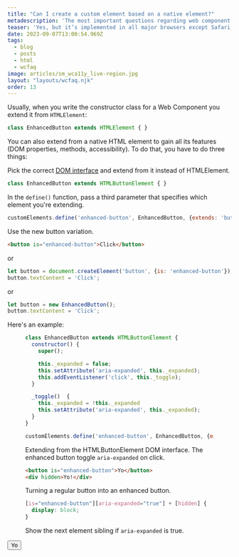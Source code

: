 ```yaml
---
title: "Can I create a custom element based on a native element?"
metadescription: 'The most important questions regarding web component accessibility'
teaser: 'Yes, but it’s implemented in all major browsers except Safari, which [has no plan to support it](https://github.com/WebKit/standards-positions/issues/97).'
date: 2023-09-07T13:00:54.969Z
tags:
  - blog
  - posts
  - html
  - wcfaq
image: articles/sm_wca11y_live-region.jpg
layout: "layouts/wcfaq.njk"
order: 13
---
```


Usually, when you write the constructor class for a Web Component you extend it from `HTMLElement`:

```js
class EnhancedButton extends HTMLElement { }
```

You can also extend from a native HTML element to gain all its features (DOM properties, methods, accessibility). 
To do that, you have to do three things:

Pick the correct [DOM interface](https://html.spec.whatwg.org/multipage/indices.html#element-interfaces) and extend from it instead of HTMLElement.

```js
class EnhancedButton extends HTMLButtonElement { }
```

In the `define()` function, pass a third parameter that specifies which element you're extending.

```js
customElements.define('enhanced-button', EnhancedButton, {extends: 'button'});
```

Use the new button variation.

```html
<button is="enhanced-button">Click</button>
```

or

```js
let button = document.createElement('button', {is: 'enhanced-button'});
button.textContent = 'Click';
```

or

```js
let button = new EnhancedButton();
button.textContent = 'Click';
```


Here's an example:

<figure>

```js
class EnhancedButton extends HTMLButtonElement {
  constructor() {
    super();

    this._expanded = false;
    this.setAttribute('aria-expanded', this._expanded);
    this.addEventListener('click', this._toggle);
  }

  _toggle()  {
    this._expanded = !this._expanded
    this.setAttribute('aria-expanded', this._expanded);
  }
}

customElements.define('enhanced-button', EnhancedButton, {extends: 'button'});
```

<figcaption>Extending from the HTMLButtonElement DOM interface. The enhanced button toggle <code>aria-expanded</code> on click.</figcaption>
</figure>

<figure>

```html
<button is="enhanced-button">Yo</button>
<div hidden>Yo!</div>
```

<figcaption>Turning a regular button into an enhanced button.</figcaption>
</figure>

<figure>

```css
[is="enhanced-button"][aria-expanded="true"] + [hidden] {
  display: block;
}
```

<figcaption>Show the next element sibling if <code>aria-expanded</code> is true.</figcaption>
</figure>

<style>
[is="enhanced-button"][aria-expanded="true"] + [hidden] {
  display: block;
}
</style>

<div data-sample="demo"><button is="enhanced-button">Yo</button><div hidden>Yo!</div></div>

<script>
  class EnhancedButton extends HTMLButtonElement {
  constructor() {
    super();

    this._expanded = false;
    this.setAttribute('aria-expanded', this._expanded);
    this.addEventListener('click', this._toggle);
  }

  _toggle()  {
    this._expanded = !this._expanded
    this.setAttribute('aria-expanded', this._expanded);
  }
}

customElements.define('enhanced-button', EnhancedButton, {extends: 'button'});
</script>